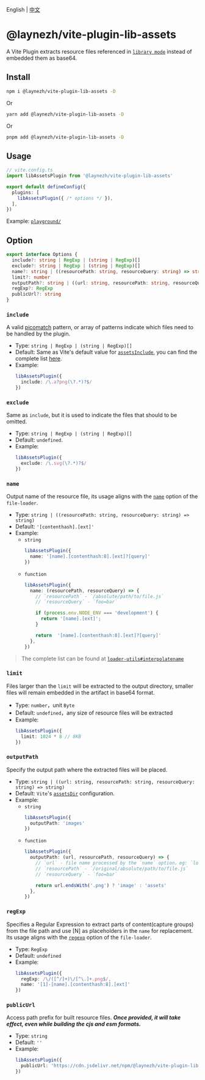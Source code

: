English | [中文](https://github.com/laynezh/vite-plugin-lib-assets/blob/main/README.ZH-CN.md)

# @laynezh/vite-plugin-lib-assets

A Vite Plugin extracts resource files referenced in [`library mode`](https://vitejs.dev/guide/build.html#library-mode) instead of embedded them as base64.

## Install

```bash
npm i @laynezh/vite-plugin-lib-assets -D
```

Or

```bash
yarn add @laynezh/vite-plugin-lib-assets -D
```

Or

```bash
pnpm add @laynezh/vite-plugin-lib-assets -D
```

## Usage

```typescript
// vite.config.ts
import libAssetsPlugin from '@laynezh/vite-plugin-lib-assets'

export default defineConfig({
  plugins: [
    libAssetsPlugin({ /* options */ }),
  ],
})
```

Example: [`playground/`](./playground/)

## Option

```typescript
export interface Options {
  include?: string | RegExp | (string | RegExp)[]
  exclude?: string | RegExp | (string | RegExp)[]
  name?: string | ((resourcePath: string, resourceQuery: string) => string)
  limit?: number
  outputPath?: string | ((url: string, resourcePath: string, resourceQuery: string) => string)
  regExp?: RegExp
  publicUrl?: string
}
```

### `include`

A valid [picomatch](https://github.com/micromatch/picomatch#globbing-features) pattern, or array of patterns indicate which files need to be handled by the plugin.

- Type: `string | RegExp | (string | RegExp)[]`
- Default: Same as Vite's default value for [`assetsInclude`](https://vitejs.dev/config/shared-options.html#assetsinclude), you can find the complete list [here](https://github.com/vitejs/vite/blob/main/packages/vite/src/node/constants.ts#L91-L135).
- Example:
  ```typescript
  libAssetsPlugin({
    include: /\.a?png(\?.*)?$/
  })
  ```

### `exclude`

Same as `include`, but it is used to indicate the files that should to be omitted.

- Type: `string | RegExp | (string | RegExp)[]`
- Default: `undefined`.
- Example:
  ```typescript
  libAssetsPlugin({
    exclude: /\.svg(\?.*)?$/
  })
  ```

### `name`

Output name of the resource file, its usage aligns with the [`name`](https://github.com/webpack-contrib/file-loader#name) option of the `file-loader`.

- Type: `string | ((resourcePath: string, resourceQuery: string) => string)`
- Default: `'[contenthash].[ext]'`
- Example:
  - `string`
    ```typescript
    libAssetsPlugin({
      name: '[name].[contenthash:8].[ext]?[query]'
    })
    ```
  - `function`
    ```typescript
    libAssetsPlugin({
      name: (resourcePath, resourceQuery) => {
        // `resourcePath` - `/absolute/path/to/file.js`
        // `resourceQuery` - `foo=bar`

        if (process.env.NODE_ENV === 'development') {
          return '[name].[ext]';
        }

        return  '[name].[contenthash:8].[ext]?[query]'
      },
    })
    ```
> The complete list can be found at [`loader-utils#interpolatename`](https://github.com/webpack/loader-utils#interpolatename)

### `limit`

Files larger than the `limit` will be extracted to the output directory, smaller files will remain embedded in the artifact in base64 format.

- Type: `number`，unit `Byte`
- Default: `undefined`，any size of resource files will be extracted
- Example:
  ```typescript
  libAssetsPlugin({
    limit: 1024 * 8 // 8KB
  })
  ```

### `outputPath`

Specify the output path where the extracted files will be placed.

- Type: `string | ((url: string, resourcePath: string, resourceQuery: string) => string)`
- Default: `Vite`'s [`assetsDir`](https://vitejs.dev/config/build-options.html#build-assetsdir) configuration.
- Example:
  - `string`
    ```typescript
    libAssetsPlugin({
      outputPath: 'images'
    })
    ```
  - `function`
    ```typescript
    libAssetsPlugin({
      outputPath: (url, resourcePath, resourceQuery) => {
        // `url` - file name processed by the `name` option，eg: `logo.fb2133.png`
        // `resourcePath` - `/original/absolute/path/to/file.js`
        // `resourceQuery` - `foo=bar`

        return url.endsWith('.png') ? 'image' : 'assets'
      },
    })
    ```

### `regExp`

Specifies a Regular Expression to extract parts of content(capture groups) from the file path and use [N] as placeholders in the `name` for replacement. Its usage aligns with the [`regexp`](https://github.com/webpack-contrib/file-loader#regexp) option of the `file-loader`.

- Type: `RegExp`
- Default: `undefined`
- Example:
  ```typescript
  libAssetsPlugin({
    regExp: /\/([^/]+)\/[^\.]+.png$/,
    name: '[1]-[name].[contenthash:8].[ext]'
  })
  ```

### `publicUrl`

Access path prefix for built resource files. ***Once provided, it will take effect, even while building the cjs and esm formats.***

- Type: `string`
- Default: `''`
- Example:
  ```typescript
  libAssetsPlugin({
    publicUrl: 'https://cdn.jsdelivr.net/npm/@laynezh/vite-plugin-lib-assets'
  })
  ```